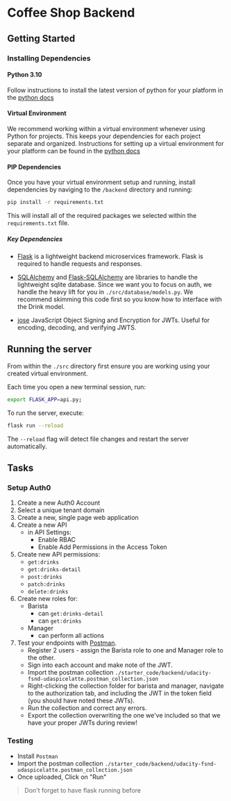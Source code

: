# Coffee Shop Backend

## Getting Started

### Installing Dependencies

#### Python 3.10

Follow instructions to install the latest version of python for your platform in
the [python docs](https://docs.python.org/3/using/unix.html#getting-and-installing-the-latest-version-of-python)

#### Virtual Environment

We recommend working within a virtual environment whenever using Python for projects. This keeps your dependencies for
each project separate and organized. Instructions for setting up a virtual environment for your platform can be found in
the [python docs](https://packaging.python.org/guides/installing-using-pip-and-virtual-environments/)

#### PIP Dependencies

Once you have your virtual environment setup and running, install dependencies by naviging to the `/backend` directory
and running:

```bash
pip install -r requirements.txt
```

This will install all of the required packages we selected within the `requirements.txt` file.

##### Key Dependencies

- [Flask](http://flask.pocoo.org/) is a lightweight backend microservices framework. Flask is required to handle
  requests and responses.

- [SQLAlchemy](https://www.sqlalchemy.org/) and [Flask-SQLAlchemy](https://flask-sqlalchemy.palletsprojects.com/en/2.x/)
  are libraries to handle the lightweight sqlite database. Since we want you to focus on auth, we handle the heavy lift
  for you in `./src/database/models.py`. We recommend skimming this code first so you know how to interface with the
  Drink model.

- [jose](https://python-jose.readthedocs.io/en/latest/) JavaScript Object Signing and Encryption for JWTs. Useful for
  encoding, decoding, and verifying JWTS.

## Running the server

From within the `./src` directory first ensure you are working using your created virtual environment.

Each time you open a new terminal session, run:

```bash
export FLASK_APP=api.py;
```

To run the server, execute:

```bash
flask run --reload
```

The `--reload` flag will detect file changes and restart the server automatically.

## Tasks

### Setup Auth0

1. Create a new Auth0 Account
2. Select a unique tenant domain
3. Create a new, single page web application
4. Create a new API
    - in API Settings:
        - Enable RBAC
        - Enable Add Permissions in the Access Token
5. Create new API permissions:
    - `get:drinks`
    - `get:drinks-detail`
    - `post:drinks`
    - `patch:drinks`
    - `delete:drinks`
6. Create new roles for:
    - Barista
        - can `get:drinks-detail`
        - can `get:drinks`
    - Manager
        - can perform all actions
7. Test your endpoints with [Postman](https://getpostman.com).
    - Register 2 users - assign the Barista role to one and Manager role to the other.
    - Sign into each account and make note of the JWT.
    - Import the postman collection `./starter_code/backend/udacity-fsnd-udaspicelatte.postman_collection.json`
    - Right-clicking the collection folder for barista and manager, navigate to the authorization tab, and including the
      JWT in the token field (you should have noted these JWTs).
    - Run the collection and correct any errors.
    - Export the collection overwriting the one we've included so that we have your proper JWTs during review!

### Testing

- Install `Postman`
- Import the postman collection `./starter_code/backend/udacity-fsnd-udaspicelatte.postman_collection.json`
- Once uploaded, Click on "Run"

> Don't forget to have flask running before

